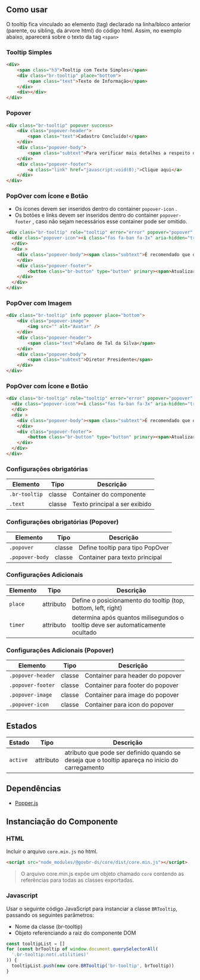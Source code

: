 [version]: # (2.1.1)

## Como usar

O tooltip fica vinculado ao elemento (tag) declarado na linha/bloco anterior (parente, ou sibling, da árvore html) do código html. Assim, no exemplo abaixo, aparecerá sobre o texto da tag `<span>`

### Tooltip Simples

```html
<div>
    <span class="h3">Tooltip com Texto Simples</span>
    <div class="br-tooltip" place="bottom">
        <span class="text">Texto de Informação</span>
    </div>
    <div></div>
</div>
```

### Popover

```html
<div class="br-tooltip" popover success>
    <div class="popover-header">
        <span class="text">Cadastro Concluído!</span>
    </div>
    <div class="popover-body">
        <span class="subtext">Para verificar mais detalhes a respeito do seu acesso, clique no link abaixo.</span>
    </div>
    <div class="popover-footer">
        <a class="link" href="javascript:void(0);">Clique aqui</a>
    </div>
</div>
```

### PopOver com Ícone e Botão

-   Os ícones devem ser inseridos dentro do container `popover-icon` .
-   Os botões e links devem ser inseridos dentro do container `popover-footer` , caso não sejam necessários esse container pode ser omitido.

```html
<div class="br-tooltip" role="tooltip" error="error" popover="popover" place="left">
  <div class="popover-icon"><i class="fas fa-ban fa-3x" aria-hidden="true"></i>
  </div>
  <div >
    <div class="popover-body"><span class="subtext">É recomendado que o cadastro seja atualizado antes de prosseguir.</span>
    </div>
    <div class="popover-footer">
        <button class="br-button" type="button" primary><span>Atualizar</span>
    </div>
  </div>
</div>

```

### PopOver com Imagem

```html
<div class="br-tooltip" info popover place="bottom">
    <div class="popover-image">
        <img src="" alt="Avatar" />
    </div>
    <div class="popover-header">
        <span class="text">Fulano de Tal da Silva</span>
    </div>
    <div class="popover-body">
        <span class="subtext">Diretor Presidente</span>
    </div>
</div>
```

### PopOver com Ícone e Botão

```html
<div class="br-tooltip" role="tooltip" error="error" popover="popover" place="left">
  <div class="popover-icon"><i class="fas fa-ban fa-3x" aria-hidden="true"></i>
  </div>
  <div >
    <div class="popover-body"><span class="subtext">É recomendado que o cadastro seja atualizado antes de prosseguir.</span>
    </div>
    <div class="popover-footer">
        <button class="br-button" type="button" primary><span>Atualizar</span>
    </div>
  </div>
</div>

```

### Configurações obrigatórias

| Elemento      | Tipo   | Descrição                     |
| ------------- | ------ | ----------------------------- |
| `.br-tooltip` | classe | Container do componente       |
| `.text`       | classe | Texto principal a ser exibido |

### Configurações obrigatórias (Popover)

| Elemento        | Tipo   | Descrição                        |
| --------------- | ------ | -------------------------------- |
| `.popover`      | classe | Define tooltip para tipo PopOver |
| `.popover-body` | classe | Container para texto principal   |

### Configurações Adicionais

| Elemento | Tipo      | Descrição                                                                       |
| -------- | --------- | ------------------------------------------------------------------------------- |
| `place`  | attributo | Define o posicionamento do tooltip (top, bottom, left, right)                   |
| `timer`  | attributo | determina após quantos milisegundos o tooltip deve ser automaticamente ocultado |

### Configurações Adicionais (Popover)

| Elemento          | Tipo   | Descrição                        |
| ----------------- | ------ | -------------------------------- |
| `.popover-header` | classe | Container para header do popover |
| `.popover-footer` | classe | Container para footer do popover |
| `.popover-image`  | classe | Container para image do popover  |
| `.popover-icon`   | classe | Container para icon do popover   |

## Estados

| Estado   | Tipo      | Descrição                                                                                       |
| -------- | --------- | ----------------------------------------------------------------------------------------------- |
| `active` | attributo | atributo que pode ser definido quando se deseja que o tooltip apareça no inicio do carregamento |

## Dependências

-   [Popper.js](https://popper.js.org/)

## Instanciação do Componente

### HTML

Incluir o arquivo `core.min.js` no html.

```html
<script src="node_modules/@govbr-ds/core/dist/core.min.js"></script>
```

> O arquivo core.min.js expõe um objeto chamado `core` contendo as referências para todas as classes exportadas.

### Javascript

Usar o seguinte código JavaScript para instanciar a classe `BRTooltip`, passando os seguintes parâmetros:

-   Nome da classe (br-tooltip)
-   Objeto referenciando a raiz do componente DOM

```javascript
const tooltipList = []
for (const brTooltip of window.document.querySelectorAll(
  '.br-tooltip:not(.utilities)'
)) {
  tooltipList.push(new core.BRTooltip('br-tooltip', brTooltip))
}
```
